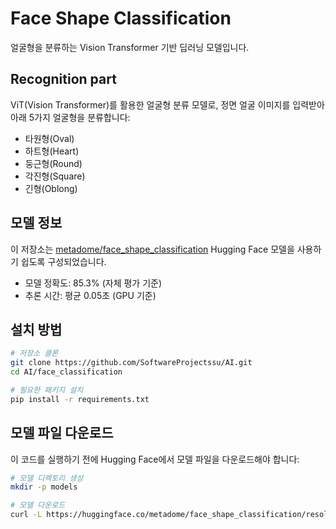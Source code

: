 # Face Shape Classification

얼굴형을 분류하는 Vision Transformer 기반 딥러닝 모델입니다.

## Recognition part

ViT(Vision Transformer)를 활용한 얼굴형 분류 모델로, 정면 얼굴 이미지를 입력받아 아래 5가지 얼굴형을 분류합니다:
- 타원형(Oval)
- 하트형(Heart)
- 둥근형(Round)
- 각진형(Square)
- 긴형(Oblong)

## 모델 정보

이 저장소는 [metadome/face_shape_classification](https://huggingface.co/metadome/face_shape_classification) Hugging Face 모델을 사용하기 쉽도록 구성되었습니다.

- 모델 정확도: 85.3% (자체 평가 기준)
- 추론 시간: 평균 0.05초 (GPU 기준)

## 설치 방법

```bash
# 저장소 클론
git clone https://github.com/SoftwareProjectssu/AI.git
cd AI/face_classification

# 필요한 패키지 설치
pip install -r requirements.txt
```

## 모델 파일 다운로드

이 코드를 실행하기 전에 Hugging Face에서 모델 파일을 다운로드해야 합니다:

```bash
# 모델 디렉토리 생성
mkdir -p models

# 모델 다운로드
curl -L https://huggingface.co/metadome/face_shape_classification/resolve/main/pytorch_model.bin -o models/model_85_nn_.pth
